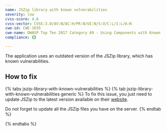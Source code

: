 ```yaml
---
name: JSZip library with known vulnerabilities
severity: low
cvss-score: 4.8
cvss-vector: CVSS:3.0/AV:N/AC:H/PR:N/UI:N/S:U/C:L/I:L/A:N
cwe-id: CWE-1035
cwe-name: OWASP Top Ten 2017 Category A9 - Using Components with Known Vulnerabilities
compliance: {}

---            
```


The application uses an outdated version of the JSZip library, which has known vulnerabilities.

## How to fix

{% tabs jszip-library-with-known-vulnerabilities %}
{% tab jszip-library-with-known-vulnerabilities generic %}
To fix this issue, you just need to update JSZip to the latest version available on their [website](https://stuk.github.io/jszip/).

Do not forget to update all the JSZip files you have on the server.
{% endtab %}

{% endtabs %}
